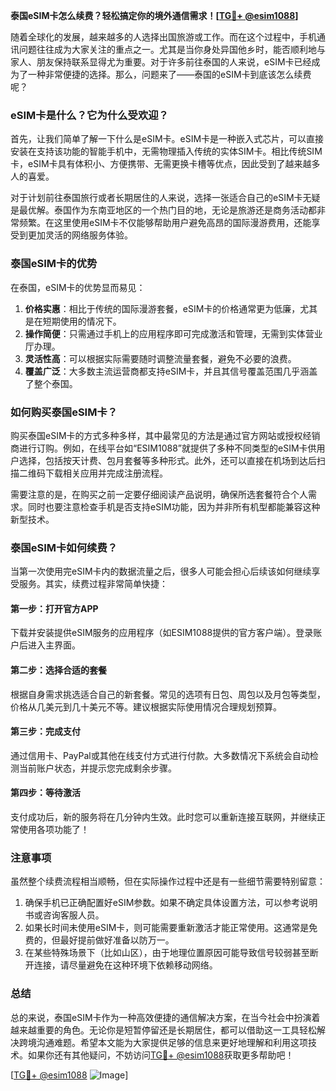**泰国eSIM卡怎么续费？轻松搞定你的境外通信需求！[[TG💪+ @esim1088](https://t.me/s/esim1088)]**

随着全球化的发展，越来越多的人选择出国旅游或工作。而在这个过程中，手机通讯问题往往成为大家关注的重点之一。尤其是当你身处异国他乡时，能否顺利地与家人、朋友保持联系显得尤为重要。对于许多前往泰国的人来说，eSIM卡已经成为了一种非常便捷的选择。那么，问题来了——泰国的eSIM卡到底该怎么续费呢？

### eSIM卡是什么？它为什么受欢迎？

首先，让我们简单了解一下什么是eSIM卡。eSIM卡是一种嵌入式芯片，可以直接安装在支持该功能的智能手机中，无需物理插入传统的实体SIM卡。相比传统SIM卡，eSIM卡具有体积小、方便携带、无需更换卡槽等优点，因此受到了越来越多人的喜爱。

对于计划前往泰国旅行或者长期居住的人来说，选择一张适合自己的eSIM卡无疑是最优解。泰国作为东南亚地区的一个热门目的地，无论是旅游还是商务活动都非常频繁。在这里使用eSIM卡不仅能够帮助用户避免高昂的国际漫游费用，还能享受到更加灵活的网络服务体验。

### 泰国eSIM卡的优势

在泰国，eSIM卡的优势显而易见：

1. **价格实惠**：相比于传统的国际漫游套餐，eSIM卡的价格通常更为低廉，尤其是在短期使用的情况下。
2. **操作简便**：只需通过手机上的应用程序即可完成激活和管理，无需到实体营业厅办理。
3. **灵活性高**：可以根据实际需要随时调整流量套餐，避免不必要的浪费。
4. **覆盖广泛**：大多数主流运营商都支持eSIM卡，并且其信号覆盖范围几乎涵盖了整个泰国。

### 如何购买泰国eSIM卡？

购买泰国eSIM卡的方式多种多样，其中最常见的方法是通过官方网站或授权经销商进行订购。例如，在线平台如“ESIM1088”就提供了多种不同类型的eSIM卡供用户选择，包括按天计费、包月套餐等多种形式。此外，还可以直接在机场到达后扫描二维码下载相关应用并完成注册流程。

需要注意的是，在购买之前一定要仔细阅读产品说明，确保所选套餐符合个人需求。同时也要注意检查手机是否支持eSIM功能，因为并非所有机型都能兼容这种新型技术。

### 泰国eSIM卡如何续费？

当第一次使用完eSIM卡内的数据流量之后，很多人可能会担心后续该如何继续享受服务。其实，续费过程非常简单快捷：

#### 第一步：打开官方APP
下载并安装提供eSIM服务的应用程序（如ESIM1088提供的官方客户端）。登录账户后进入主界面。

#### 第二步：选择合适的套餐
根据自身需求挑选适合自己的新套餐。常见的选项有日包、周包以及月包等类型，价格从几美元到几十美元不等。建议根据实际使用情况合理规划预算。

#### 第三步：完成支付
通过信用卡、PayPal或其他在线支付方式进行付款。大多数情况下系统会自动检测当前账户状态，并提示您完成剩余步骤。

#### 第四步：等待激活
支付成功后，新的服务将在几分钟内生效。此时您可以重新连接互联网，并继续正常使用各项功能了！

### 注意事项

虽然整个续费流程相当顺畅，但在实际操作过程中还是有一些细节需要特别留意：

1. 确保手机已正确配置好eSIM参数。如果不确定具体设置方法，可以参考说明书或咨询客服人员。
2. 如果长时间未使用eSIM卡，则可能需要重新激活才能正常使用。这通常是免费的，但最好提前做好准备以防万一。
3. 在某些特殊场景下（比如山区），由于地理位置原因可能导致信号较弱甚至断开连接，请尽量避免在这种环境下依赖移动网络。

### 总结

总的来说，泰国eSIM卡作为一种高效便捷的通信解决方案，在当今社会中扮演着越来越重要的角色。无论你是短暂停留还是长期居住，都可以借助这一工具轻松解决跨境沟通难题。希望本文能为大家提供足够的信息来更好地理解和利用这项技术。如果你还有其他疑问，不妨访问[TG💪+ @esim1088](https://t.me/s/esim1088)获取更多帮助吧！

[[TG💪+ @esim1088](https://t.me/s/esim1088) ![Image](https://i.postimg.cc/4NQfJmqS/Snipaste-2025-05-13-00-14-12.png)]